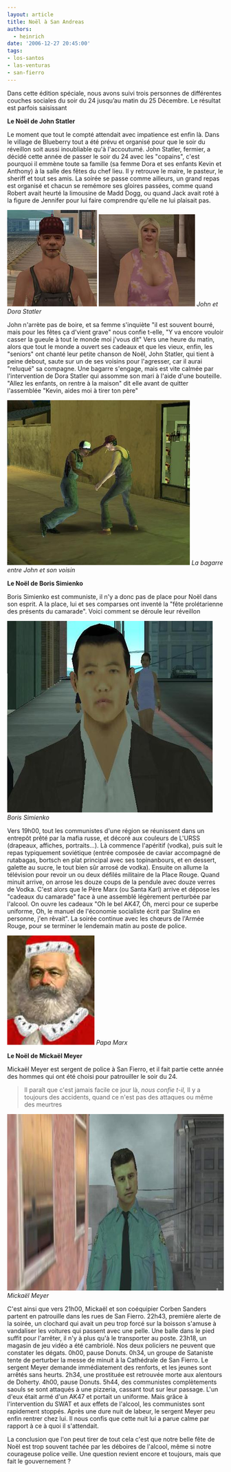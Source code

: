 ```yaml
---
layout: article
title: Noël à San Andreas
authors:
  - heinrich
date: '2006-12-27 20:45:00'
tags:
- los-santos
- las-venturas
- san-fierro
---
```


Dans cette édition spéciale, nous avons suivi trois personnes de différentes couches sociales du soir du 24 jusqu’au matin du 25 Décembre. Le résultat est parfois saisissant

**Le Noël de John Statler**

Le moment que tout le compté attendait avec impatience est enfin là. Dans le village de Blueberry tout a été prévu et organisé pour que le soir du réveillon soit aussi inoubliable qu'à l'accoutumé. John Statler, fermier, a décidé cette année de passer le soir du 24 avec les "copains", c'est pourquoi il emmène toute sa famille (sa femme Dora et ses enfants Kevin et Anthony) à la salle des fêtes du chef lieu. Il y retrouve le maire, le pasteur, le sheriff et tout ses amis. La soirée se passe comme ailleurs, un grand repas est organisé et chacun se remémore ses gloires passées, comme quand Robert avait heurté la limousine de Madd Dogg, ou quand Jack avait roté à la figure de Jennifer pour lui faire comprendre qu'elle ne lui plaisait pas.

![](/content/images/2005/01/John.jpg)
![John et Dora Statler](/content/images/2005/01/Dora.jpg)
_John et Dora Statler_

John n'arrète pas de boire, et sa femme s'inquiète "il est souvent bourré, mais pour les fêtes ça d'vient grave" nous confie t-elle, "Y va encore vouloir casser la gueule à tout le monde moi j'vous dit" Vers une heure du matin, alors que tout le monde a ouvert ses cadeaux et que les vieux, enfin, les "seniors" ont chanté leur petite chanson de Noël, John Statler, qui tient à peine debout, saute sur un de ses voisins pour l'agresser, car il aurai "reluqué" sa compagne. Une bagarre s'engage, mais est vite calmée par l'intervention de Dora Statler qui assomme son mari à l'aide d'une bouteille. "Allez les enfants, on rentre à la maison" dit elle avant de quitter l'assemblée "Kevin, aides moi à tirer ton père"

![La bagarre entre John et son voisin](/content/images/2005/01/Combat_pecno.jpg)
_La bagarre entre John et son voisin_

**Le Noël de Boris Simienko**

Boris Simienko est communiste, il n'y a donc pas de place pour Noël dans son esprit. A la place, lui et ses comparses ont inventé la "fête prolétarienne des présents du camarade". Voici comment se déroule leur réveillon

![Boris Simienko](/content/images/2005/01/Boris.jpg)
_Boris Simienko_

Vers 19h00, tout les communistes d'une région se réunissent dans un entrepôt prêté par la mafia russe, et décoré aux couleurs de L'URSS (drapeaux, affiches, portraits...). Là commence l'apéritif (vodka), puis suit le repas typiquement soviétique (entrée composée de caviar accompagné de rutabagas, bortsch en plat principal avec ses topinanbours, et en dessert, galette au sucre, le tout bien sûr arrosé de vodka). Ensuite on allume la télévision pour revoir un ou deux défilés militaire de la Place Rouge. Quand minuit arrive, on arrose les douze coups de la pendule avec douze verres de Vodka. C'est alors que le Père Marx (ou Santa Karl) arrive et dépose les "cadeaux du camarade" face à une assemblé légèrement perturbée par l'alcool. On ouvre les cadeaux "Oh le bel AK47, Oh, merci pour ce superbe uniforme, Oh, le manuel de l'économie socialiste écrit par Staline en personne, j'en rêvait". La soirée continue avec les chœurs de l'Armée Rouge, pour se terminer le lendemain matin au poste de police.

![Papa Marx](/content/images/2005/01/Papa_Marx.jpg)
_Papa Marx_

**Le Noël de Mickaël Meyer**

Mickaël Meyer est sergent de police à San Fierro, et il fait partie cette année des hommes qui ont été choisi pour patrouiller le soir du 24.

> Il paraît que c'est jamais facile ce jour là, _nous confie t-il,_ Il y a toujours des accidents, quand ce n'est pas des attaques ou même des meurtres

![Mickaël Meyer](/content/images/2005/01/Flic_San_Fierro.jpg)
_Mickaël Meyer_

C'est ainsi que vers 21h00, Mickaël et son coéquipier Corben Sanders partent en patrouille dans les rues de San Fierro. 22h43, première alerte de la soirée, un clochard qui avait un peu trop forcé sur la boisson s'amuse à vandaliser les voitures qui passent avec une pelle. Une balle dans le pied suffit pour l'arrêter, il n'y à plus qu'à le transporter au poste. 23h18, un magasin de jeu vidéo a été cambriolé. Nos deux policiers ne peuvent que constater les dégats. 0h00, pause Donuts. 0h34, un groupe de Sataniste tente de perturber la messe de minuit à la Cathédrale de San Fierro. Le sergent Meyer demande immédiatement des renforts, et les jeunes sont arrêtés sans heurts. 2h34, une prostituée est retrouvée morte aux alentours de Doherty. 4h00, pause Donuts. 5h44, des communistes complètements saouls se sont attaqués à une pizzeria, cassant tout sur leur passage. L'un d'eux était armé d'un AK47 et portait un uniforme. Mais grâce à l'intervention du SWAT et aux effets de l'alcool, les communistes sont rapidement stoppés. Après une dure nuit de labeur, le sergent Meyer peu enfin rentrer chez lui. Il nous confis que cette nuit lui a parue calme par rapport à ce à quoi il s'attendait.

La conclusion que l'on peut tirer de tout cela c'est que notre belle fête de Noël est trop souvent tachée par les déboires de l'alcool, même si notre courageuse police veille. Une question revient encore et toujours, mais que fait le gouvernement ?